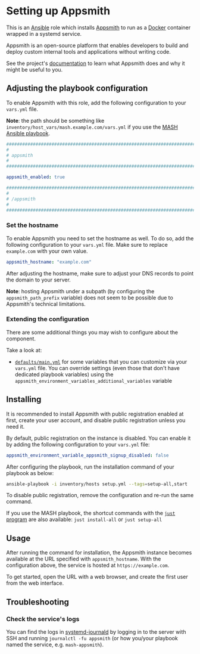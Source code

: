 <!--
SPDX-FileCopyrightText: 2020 - 2024 MDAD project contributors
SPDX-FileCopyrightText: 2020 - 2024 Slavi Pantaleev
SPDX-FileCopyrightText: 2020 Aaron Raimist
SPDX-FileCopyrightText: 2020 Chris van Dijk
SPDX-FileCopyrightText: 2020 Dominik Zajac
SPDX-FileCopyrightText: 2020 Mickaël Cornière
SPDX-FileCopyrightText: 2022 François Darveau
SPDX-FileCopyrightText: 2022 Julian Foad
SPDX-FileCopyrightText: 2022 Warren Bailey
SPDX-FileCopyrightText: 2023 Antonis Christofides
SPDX-FileCopyrightText: 2023 Felix Stupp
SPDX-FileCopyrightText: 2023 Julian-Samuel Gebühr
SPDX-FileCopyrightText: 2023 Pierre 'McFly' Marty
SPDX-FileCopyrightText: 2024 - 2025 Suguru Hirahara

SPDX-License-Identifier: AGPL-3.0-or-later
-->

# Setting up Appsmith

This is an [Ansible](https://www.ansible.com/) role which installs [Appsmith](https://www.appsmith.com) to run as a [Docker](https://www.docker.com/) container wrapped in a systemd service.

Appsmith is an open-source platform that enables developers to build and deploy custom internal tools and applications without writing code.

See the project's [documentation](https://docs.appsmith.com/) to learn what Appsmith does and why it might be useful to you.

## Adjusting the playbook configuration

To enable Appsmith with this role, add the following configuration to your `vars.yml` file.

**Note**: the path should be something like `inventory/host_vars/mash.example.com/vars.yml` if you use the [MASH Ansible playbook](https://github.com/mother-of-all-self-hosting/mash-playbook).

```yaml
########################################################################
#                                                                      #
# appsmith                                                             #
#                                                                      #
########################################################################

appsmith_enabled: true

########################################################################
#                                                                      #
# /appsmith                                                            #
#                                                                      #
########################################################################
```

### Set the hostname

To enable Appsmith you need to set the hostname as well. To do so, add the following configuration to your `vars.yml` file. Make sure to replace `example.com` with your own value.

```yaml
appsmith_hostname: "example.com"
```

After adjusting the hostname, make sure to adjust your DNS records to point the domain to your server.

**Note**: hosting Appsmith under a subpath (by configuring the `appsmith_path_prefix` variable) does not seem to be possible due to Appsmith's technical limitations.

### Extending the configuration

There are some additional things you may wish to configure about the component.

Take a look at:

- [`defaults/main.yml`](../defaults/main.yml) for some variables that you can customize via your `vars.yml` file. You can override settings (even those that don't have dedicated playbook variables) using the `appsmith_environment_variables_additional_variables` variable

## Installing

It is recommended to install Appsmith with public registration enabled at first, create your user account, and disable public registration unless you need it.

By default, public registration on the instance is disabled. You can enable it by adding the following configuration to your `vars.yml` file:

```yaml
appsmith_environment_variable_appsmith_signup_disabled: false
```

After configuring the playbook, run the installation command of your playbook as below:

```sh
ansible-playbook -i inventory/hosts setup.yml --tags=setup-all,start
```

To disable public registration, remove the configuration and re-run the same command.

If you use the MASH playbook, the shortcut commands with the [`just` program](https://github.com/mother-of-all-self-hosting/mash-playbook/blob/main/docs/just.md) are also available: `just install-all` or `just setup-all`

## Usage

After running the command for installation, the Appsmith instance becomes available at the URL specified with `appsmith_hostname`. With the configuration above, the service is hosted at `https://example.com`.

To get started, open the URL with a web browser, and create the first user from the web interface.

## Troubleshooting

### Check the service's logs

You can find the logs in [systemd-journald](https://www.freedesktop.org/software/systemd/man/systemd-journald.service.html) by logging in to the server with SSH and running `journalctl -fu appsmith` (or how you/your playbook named the service, e.g. `mash-appsmith`).

